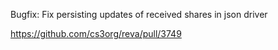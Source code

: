 Bugfix: Fix persisting updates of received shares in json driver

https://github.com/cs3org/reva/pull/3749